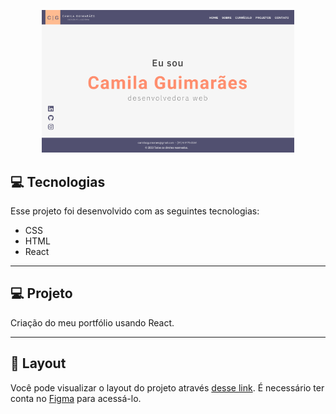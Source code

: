 <p align="center">
    <img alt="interface da home do portfólio" src="./public/imagens/interfaceInicial.png" width="80%">
</p>

## 💻 Tecnologias

Esse projeto foi desenvolvido com as seguintes tecnologias:

- CSS
- HTML
- React


----------------------------------------------------------------------------------------------


## 💻 Projeto

Criação do meu portfólio usando React.


----------------------------------------------------------------------------------------------


## 🔖 Layout

Você pode visualizar o layout do projeto através [desse link](https://www.figma.com/file/4opRikshNtqRzSichSVKMW/Portf%C3%B3lio?node-id=3%3A1). É necessário ter conta no [Figma](https://figma.com) para acessá-lo.